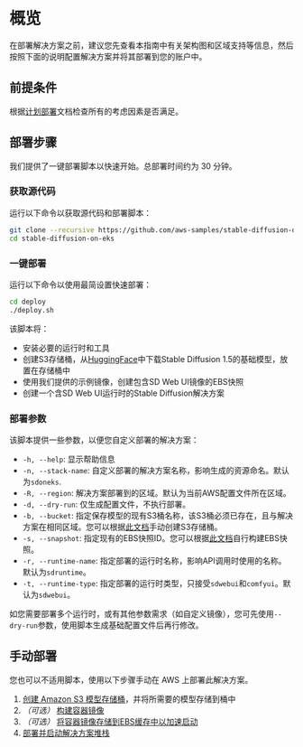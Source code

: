 # 概览

在部署解决方案之前，建议您先查看本指南中有关架构图和区域支持等信息，然后按照下面的说明配置解决方案并将其部署到您的账户中。

## 前提条件
根据[计划部署](./considerations.md)文档检查所有的考虑因素是否满足。

## 部署步骤

我们提供了一键部署脚本以快速开始。总部署时间约为 30 分钟。

### 获取源代码

运行以下命令以获取源代码和部署脚本：

```bash
git clone --recursive https://github.com/aws-samples/stable-diffusion-on-eks
cd stable-diffusion-on-eks
```

### 一键部署

运行以下命令以使用最简设置快速部署：

```bash
cd deploy
./deploy.sh
```

该脚本将：

* 安装必要的运行时和工具
* 创建S3存储桶，从[HuggingFace](https://huggingface.co/runwayml/stable-diffusion-v1-5)中下载Stable Diffusion 1.5的基础模型，放置在存储桶中
* 使用我们提供的示例镜像，创建包含SD Web UI镜像的EBS快照
* 创建一个含SD Web UI运行时的Stable Diffusion解决方案

### 部署参数

该脚本提供一些参数，以便您自定义部署的解决方案：

* `-h, --help`: 显示帮助信息
* `-n, --stack-name`: 自定义部署的解决方案名称，影响生成的资源命名。默认为`sdoneks`.
* `-R, --region`: 解决方案部署到的区域。默认为当前AWS配置文件所在区域。
* `-d, --dry-run`: 仅生成配置文件，不执行部署。
* `-b, --bucket`: 指定保存模型的现有S3桶名称，该S3桶必须已存在，且与解决方案在相同区域。您可以根据[此文档](./models.md)手动创建S3存储桶。
* `-s, --snapshot`: 指定现有的EBS快照ID。您可以根据[此文档](./ebs-snapshot.md)自行构建EBS快照。
* `-r, --runtime-name`: 指定部署的运行时名称，影响API调用时使用的名称。默认为`sdruntime`。
* `-t, --runtime-type`: 指定部署的运行时类型，只接受`sdwebui`和`comfyui`。默认为`sdwebui`。

如您需要部署多个运行时，或有其他参数需求（如自定义镜像），您可先使用`--dry-run`参数，使用脚本生成基础配置文件后再行修改。

## 手动部署

您也可以不适用脚本，使用以下步骤手动在 AWS 上部署此解决方案。

1. [创建 Amazon S3 模型存储桶](./models.md)，并将所需要的模型存储到桶中
2. *（可选）* [构建容器镜像](./image-building.md)
3. *（可选）* [将容器镜像存储到EBS缓存中以加速启动](./ebs-snapshot.md)
4. [部署并启动解决方案堆栈](./deploy.md)
